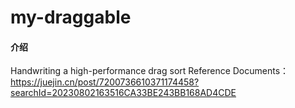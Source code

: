 # my-draggable

#### 介绍
Handwriting a high-performance drag sort
Reference Documents：https://juejin.cn/post/7200736610371174458?searchId=20230802163516CA33BE243BB168AD4CDE


